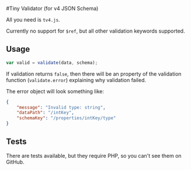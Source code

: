 #Tiny Validator (for v4 JSON Schema)

All you need is ```tv4.js```.

Currently no support for `$ref`, but all other validation keywords supported.

## Usage

```javascript
var valid = validate(data, schema);
```

If validation returns ```false```, then there will be an property of the validation function (```validate.error```) explaining why validation failed.

The error object will look something like:
```json
{
    "message": "Invalid type: string",
    "dataPath": "/intKey",
    "schemaKey": "/properties/intKey/type"
}
```


## Tests

There are tests available, but they require PHP, so you can't see them on GitHub.
